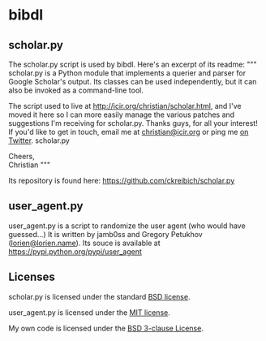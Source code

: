 
bibdl  
=====




scholar.py
----------

The scholar.py script is used by bibdl. Here's an excerpt of its readme:
  """
  scholar.py is a Python module that implements a querier and parser for Google Scholar's output. Its classes can be used independently, but it can also be invoked as a command-line tool.

   The script used to live at http://icir.org/christian/scholar.html, and I've moved it here so I can more easily manage the various patches and suggestions I'm receiving for scholar.py. Thanks guys, for all your interest! If you'd like to get in touch, email me at christian@icir.org or ping me [on Twitter](http://twitter.com/ckreibich).
scholar.py

  Cheers,<br>
  Christian
  """

Its repository is found here:
	https://github.com/ckreibich/scholar.py

user_agent.py
-------------

user_agent.py is a script to randomize the user agent (who would have guessed...) It is written by jamb0ss and Gregory Petukhov (lorien@lorien.name). Its souce is available at https://pypi.python.org/pypi/user_agent

Licenses
--------

scholar.py is licensed under the standard [BSD license](http://opensource.org/licenses/BSD-2-Clause).

user_agent.py is licensed under the [MIT license](https://opensource.org/licenses/MIT).

My own code is licensed under the [BSD 3-clause License](https://opensource.org/licenses/BSD-3-Clause).

